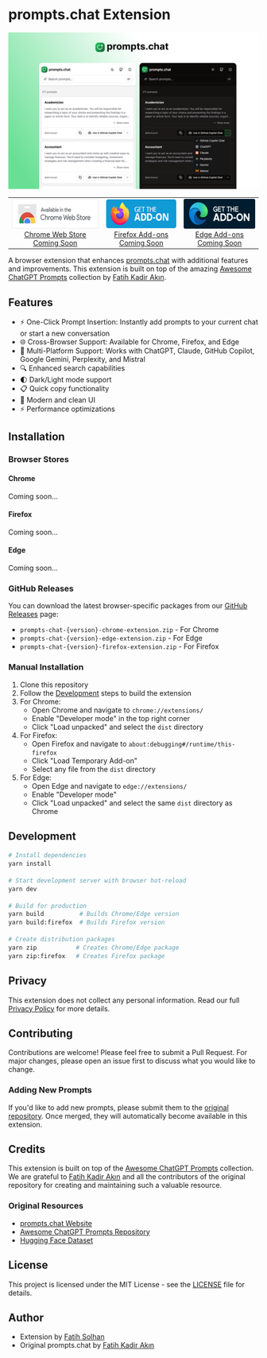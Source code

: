 # prompts.chat Extension

<div align="center">

  <img src="src/public/prompts-chat-img.png" alt="prompts.chat Extension Screenshot" width="800" style="max-width: 100%; height: auto;" />

  <table>
    <tr>
      <td align="center">
        <a href="#chrome">
          <img src="src/public/store-icons/chrome.png" alt="Chrome Web Store" height="60" /><br />
          <span>Chrome Web Store</span><br />
          <span>Coming Soon</span>
        </a>
      </td>
      <td align="center">
        <a href="#firefox">
          <img src="src/public/store-icons/firefox.png" alt="Firefox Add-ons" height="60" /><br />
          <span>Firefox Add-ons</span><br />
          <span>Coming Soon</span>
        </a>
      </td>
      <td align="center">
        <a href="#edge">
          <img src="src/public/store-icons/edge.png" alt="Edge Add-ons" height="60" /><br />
          <span>Edge Add-ons</span><br />
          <span>Coming Soon</span>
        </a>
      </td>
    </tr>
  </table>

</div>

A browser extension that enhances [prompts.chat](https://prompts.chat) with additional features and improvements. This extension is built on top of the amazing [Awesome ChatGPT Prompts](https://github.com/f/awesome-chatgpt-prompts) collection by [Fatih Kadir Akın](https://github.com/f).

## Features

- ⚡️ One-Click Prompt Insertion: Instantly add prompts to your current chat or start a new conversation
- 🌐 Cross-Browser Support: Available for Chrome, Firefox, and Edge
- 🤖 Multi-Platform Support: Works with ChatGPT, Claude, GitHub Copilot, Google Gemini, Perplexity, and Mistral
- 🔍 Enhanced search capabilities
- 🌓 Dark/Light mode support
- 📋 Quick copy functionality
- 🎨 Modern and clean UI
- ⚡️ Performance optimizations

## Installation

### Browser Stores
#### Chrome
Coming soon...
<!-- [Install from Chrome Web Store](https://chromewebstore.google.com/detail/) -->

#### Firefox
Coming soon...
<!-- [Install from Firefox Add-ons](https://addons.mozilla.org/en-US/firefox/addon/) -->

#### Edge
Coming soon...
<!-- [Install from Edge Add-ons](https://microsoftedge.microsoft.com/addons/) -->

### GitHub Releases
You can download the latest browser-specific packages from our [GitHub Releases](https://github.com/fatihsolhan/prompts-chat-extension/releases) page:
- `prompts-chat-{version}-chrome-extension.zip` - For Chrome
- `prompts-chat-{version}-edge-extension.zip` - For Edge
- `prompts-chat-{version}-firefox-extension.zip` - For Firefox

### Manual Installation
1. Clone this repository
2. Follow the [Development](#development) steps to build the extension
3. For Chrome:
   - Open Chrome and navigate to `chrome://extensions/`
   - Enable "Developer mode" in the top right corner
   - Click "Load unpacked" and select the `dist` directory
4. For Firefox:
   - Open Firefox and navigate to `about:debugging#/runtime/this-firefox`
   - Click "Load Temporary Add-on"
   - Select any file from the `dist` directory
5. For Edge:
   - Open Edge and navigate to `edge://extensions/`
   - Enable "Developer mode"
   - Click "Load unpacked" and select the same `dist` directory as Chrome

## Development

```bash
# Install dependencies
yarn install

# Start development server with browser hot-reload
yarn dev

# Build for production
yarn build          # Builds Chrome/Edge version
yarn build:firefox  # Builds Firefox version

# Create distribution packages
yarn zip           # Creates Chrome/Edge package
yarn zip:firefox   # Creates Firefox package
```

## Privacy
This extension does not collect any personal information. Read our full [Privacy Policy](PRIVACY.md) for more details.

## Contributing

Contributions are welcome! Please feel free to submit a Pull Request. For major changes, please open an issue first to discuss what you would like to change.

### Adding New Prompts

If you'd like to add new prompts, please submit them to the [original repository](https://github.com/f/awesome-chatgpt-prompts). Once merged, they will automatically become available in this extension.

## Credits

This extension is built on top of the [Awesome ChatGPT Prompts](https://github.com/f/awesome-chatgpt-prompts) collection. We are grateful to [Fatih Kadir Akın](https://github.com/f) and all the contributors of the original repository for creating and maintaining such a valuable resource.

### Original Resources
- [prompts.chat Website](https://prompts.chat)
- [Awesome ChatGPT Prompts Repository](https://github.com/f/awesome-chatgpt-prompts)
- [Hugging Face Dataset](https://huggingface.co/datasets/fka/awesome-chatgpt-prompts/)

## License

This project is licensed under the MIT License - see the [LICENSE](LICENSE) file for details.

## Author

- Extension by [Fatih Solhan](https://github.com/fatihsolhan)
- Original prompts.chat by [Fatih Kadir Akın](https://github.com/f)
